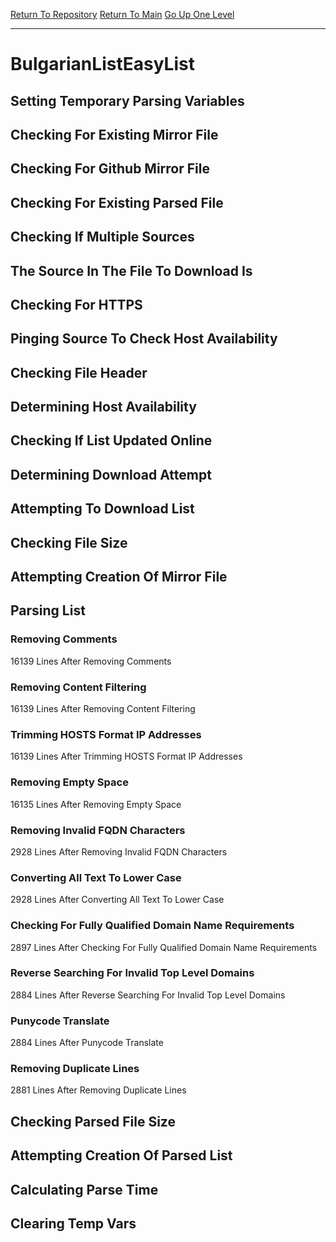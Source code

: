 [Return To Repository](https://github.com/deathbybandaid/piholeparser/)
[Return To Main](https://github.com/deathbybandaid/piholeparser/blob/master/RecentRunLogs/Mainlog.md)
[Go Up One Level](https://github.com/deathbybandaid/piholeparser/blob/master/RecentRunLogs/TopLevelScripts/30-Processing-External-Blacklists.md)
____________________________________
# BulgarianListEasyList
## Setting Temporary Parsing Variables
## Checking For Existing Mirror File
## Checking For Github Mirror File
## Checking For Existing Parsed File
## Checking If Multiple Sources
## The Source In The File To Download Is
## Checking For HTTPS
## Pinging Source To Check Host Availability
## Checking File Header
## Determining Host Availability
## Checking If List Updated Online
## Determining Download Attempt
## Attempting To Download List
## Checking File Size
## Attempting Creation Of Mirror File
## Parsing List
### Removing Comments
16139 Lines After Removing Comments
### Removing Content Filtering
16139 Lines After Removing Content Filtering
### Trimming HOSTS Format IP Addresses
16139 Lines After Trimming HOSTS Format IP Addresses
### Removing Empty Space
16135 Lines After Removing Empty Space
### Removing Invalid FQDN Characters
2928 Lines After Removing Invalid FQDN Characters
### Converting All Text To Lower Case
2928 Lines After Converting All Text To Lower Case
### Checking For Fully Qualified Domain Name Requirements
2897 Lines After Checking For Fully Qualified Domain Name Requirements
### Reverse Searching For Invalid Top Level Domains
2884 Lines After Reverse Searching For Invalid Top Level Domains
### Punycode Translate
2884 Lines After Punycode Translate
### Removing Duplicate Lines
2881 Lines After Removing Duplicate Lines
## Checking Parsed File Size
## Attempting Creation Of Parsed List
## Calculating Parse Time
## Clearing Temp Vars
